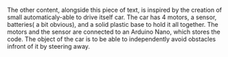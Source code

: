 The other content, alongside this piece of text, is inspired by the creation of small automaticaly-able to drive itself car. The car has 4 motors, a sensor, batteries( a bit obvious), and a solid plastic base to hold it all together. The motors and the sensor are connected to an Arduino Nano, which stores the code. The object of the car is to be able to independently avoid obstacles infront of it by steering away. 

